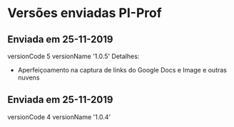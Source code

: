 
# Versões enviadas PI-Prof


## Enviada em 25-11-2019
versionCode 5
versionName '1.0.5'
Detalhes:
- Aperfeiçoamento na captura de links do Google Docs e Image e outras nuvens


## Enviada em 25-11-2019
versionCode 4
versionName '1.0.4'
